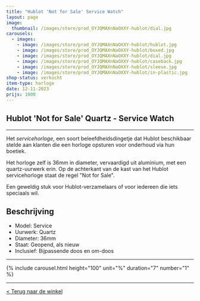 ```yaml
---
title: "Hublot 'Not for Sale' Service Watch"
layout: page
image: 
  thumbnail: /images/store/prod_OYJQMAXnNaOXXY-hublot/dial.jpg
carousels:
  - images: 
    - image: /images/store/prod_OYJQMAXnNaOXXY-hublot/hublot.jpg
    - image: /images/store/prod_OYJQMAXnNaOXXY-hublot/boxed.jpg
    - image: /images/store/prod_OYJQMAXnNaOXXY-hublot/dial.jpg
    - image: /images/store/prod_OYJQMAXnNaOXXY-hublot/caseback.jpg
    - image: /images/store/prod_OYJQMAXnNaOXXY-hublot/sleeve.jpg
    - image: /images/store/prod_OYJQMAXnNaOXXY-hublot/in-plastic.jpg
shop-status: verkocht
item-type: horloge
date: 12-11-2023
prijs: 1000
---
```


## Hublot 'Not for Sale' Quartz - Service Watch


***

Het _servicehorloge_, een soort beleefdheidsdingetje dat Hublot beschikbaar stelde aan klanten die een horloge opsturen voor onderhoud via hun boetiek. 

Het horloge zelf is 36mm in diameter, vervaardigd uit aluminium, met een quartz-uurwerk erin. Op de achterkant van de kast van het Hublot servicehorloge staat de regel "Not for Sale".

Een geweldig stuk voor Hublot-verzamelaars of voor iedereen die iets speciaals wil.

## Beschrijving
* Model: Service
* Uurwerk: Quartz
* Diameter: 36mm
* Staat: Geopend, als nieuw
* Inclusief: Bijpassende doos en om-doos

***

{% include carousel.html height="100" unit="%" duration="7" number="1" %}

***

[< Terug naar de winkel](/winkel)

